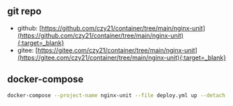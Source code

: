 ## git repo
  - github: [https://github.com/czy21/container/tree/main/nginx-unit](https://github.com/czy21/container/tree/main/nginx-unit){:target=_blank}
  - gitee: [https://gitee.com/czy21/container/tree/main/nginx-unit](https://gitee.com/czy21/container/tree/main/nginx-unit){:target=_blank}
## docker-compose
```bash
docker-compose --project-name nginx-unit --file deploy.yml up --detach --remove-orphans
```